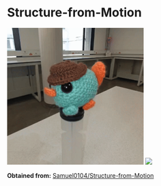 # Structure-from-Motion

<div align="left">
  <img src="https://github.com/Samuel0104/Structure-from-Motion/blob/main/assets/pictures.gif" width=320>
  <img src="https://github.com/Samuel0104/Structure-from-Motion/blob/main/assets/object.gif" width=320>
</div>

**Obtained from:** [Samuel0104/Structure-from-Motion](https://github.com/Samuel0104/Structure-from-Motion)

